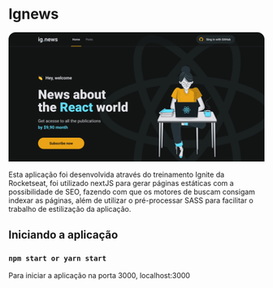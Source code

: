 <h1 aligh="center">Ignews</h1>

![print ignews](./public/print.png)

Esta aplicação foi desenvolvida através do treinamento Ignite da Rocketseat, foi utilizado nextJS para gerar páginas estáticas com a possibilidade de SEO, fazendo com que os motores de buscam consigam indexar as páginas, além de utilizar o pré-processar SASS para facilitar o trabalho de estilização da aplicação.


## Iniciando a aplicação

### `npm start or yarn start`

Para iniciar a aplicação na porta 3000, localhost:3000
